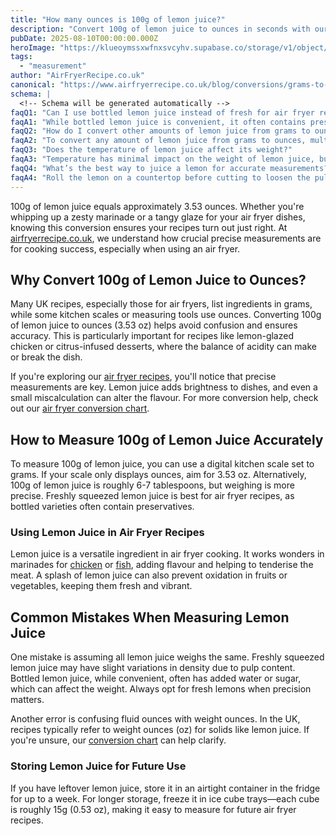 ```yaml
---
title: "How many ounces is 100g of lemon juice?"
description: "Convert 100g of lemon juice to ounces in seconds with our simple guide. Perfect for air fryer recipes and precise measurements!"
pubDate: 2025-08-10T00:00:00.000Z
heroImage: "https://klueoymssxwfnxsvcyhv.supabase.co/storage/v1/object/public/Shmucket/how-many-ounces-is-100g-of-lemon-juice.webp"
tags:
  - "measurement"
author: "AirFryerRecipe.co.uk"
canonical: "https://www.airfryerrecipe.co.uk/blog/conversions/grams-to-ounces/how-many-ounces-is-100g-of-lemon-juice"
schema: |
  <!-- Schema will be generated automatically -->
faqQ1: "Can I use bottled lemon juice instead of fresh for air fryer recipes?"
faqA1: "While bottled lemon juice is convenient, it often contains preservatives or additives that can alter the taste of your dish. Fresh lemon juice is recommended for the best flavour, especially in air fryer recipes where the natural acidity enhances the dish."
faqQ2: "How do I convert other amounts of lemon juice from grams to ounces?"
faqA2: "To convert any amount of lemon juice from grams to ounces, multiply the grams by 0.0353. For example, 50g of lemon juice would be 1.77 oz. Our <a href=https://www.airfryerrecipe.co.uk/air-fryer-conversion-chart>conversion chart</a> simplifies this process for all common measurements."
faqQ3: "Does the temperature of lemon juice affect its weight?"
faqA3: "Temperature has minimal impact on the weight of lemon juice, but cold juice may be slightly denser. For precise measurements, especially in air fryer recipes, always weigh lemon juice at room temperature."
faqQ4: "What’s the best way to juice a lemon for accurate measurements?"
faqA4: "Roll the lemon on a countertop before cutting to loosen the pulp, then use a citrus juicer or reamer. Strain the juice to remove seeds and pulp if you need a smooth consistency. This ensures you get the most juice and an accurate 100g (3.53 oz) measurement."
---
```

<p>100g of lemon juice equals approximately 3.53 ounces. Whether you're whipping up a zesty marinade or a tangy glaze for your air fryer dishes, knowing this conversion ensures your recipes turn out just right. At <a href=https://www.airfryerrecipe.co.uk>airfryerrecipe.co.uk</a>, we understand how crucial precise measurements are for cooking success, especially when using an air fryer.</p>  

<h2>Why Convert 100g of Lemon Juice to Ounces?</h2>  
<p>Many UK recipes, especially those for air fryers, list ingredients in grams, while some kitchen scales or measuring tools use ounces. Converting 100g of lemon juice to ounces (3.53 oz) helps avoid confusion and ensures accuracy. This is particularly important for recipes like lemon-glazed chicken or citrus-infused desserts, where the balance of acidity can make or break the dish.</p>  
<p>If you're exploring our <a href=https://www.airfryerrecipe.co.uk/recipes>air fryer recipes</a>, you'll notice that precise measurements are key. Lemon juice adds brightness to dishes, and even a small miscalculation can alter the flavour. For more conversion help, check out our <a href=https://www.airfryerrecipe.co.uk/air-fryer-conversion-chart>air fryer conversion chart</a>.</p>  

<h2>How to Measure 100g of Lemon Juice Accurately</h2>  
<p>To measure 100g of lemon juice, you can use a digital kitchen scale set to grams. If your scale only displays ounces, aim for 3.53 oz. Alternatively, 100g of lemon juice is roughly 6-7 tablespoons, but weighing is more precise. Freshly squeezed lemon juice is best for air fryer recipes, as bottled varieties often contain preservatives.</p>  

<h3>Using Lemon Juice in Air Fryer Recipes</h3>  
<p>Lemon juice is a versatile ingredient in air fryer cooking. It works wonders in marinades for <a href=https://www.airfryerrecipe.co.uk/recipe-category/chicken>chicken</a> or <a href=https://www.airfryerrecipe.co.uk/recipe-category/fish>fish</a>, adding flavour and helping to tenderise the meat. A splash of lemon juice can also prevent oxidation in fruits or vegetables, keeping them fresh and vibrant.</p>  

<h2>Common Mistakes When Measuring Lemon Juice</h2>  
<p>One mistake is assuming all lemon juice weighs the same. Freshly squeezed lemon juice may have slight variations in density due to pulp content. Bottled lemon juice, while convenient, often has added water or sugar, which can affect the weight. Always opt for fresh lemons when precision matters.</p>  
<p>Another error is confusing fluid ounces with weight ounces. In the UK, recipes typically refer to weight ounces (oz) for solids like lemon juice. If you're unsure, our <a href=https://www.airfryerrecipe.co.uk/air-fryer-conversion-chart>conversion chart</a> can help clarify.</p>  

<h3>Storing Lemon Juice for Future Use</h3>  
<p>If you have leftover lemon juice, store it in an airtight container in the fridge for up to a week. For longer storage, freeze it in ice cube trays—each cube is roughly 15g (0.53 oz), making it easy to measure for future air fryer recipes.</p>
